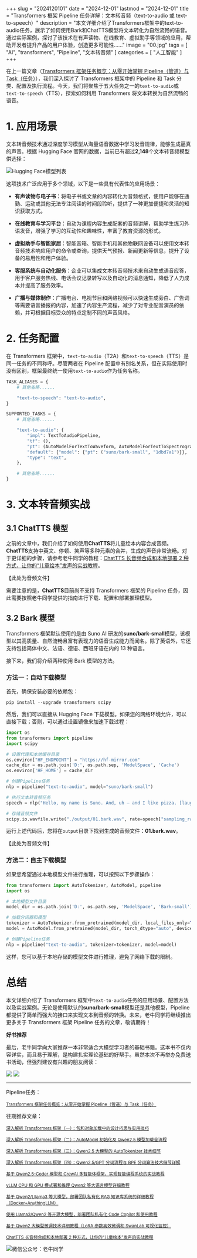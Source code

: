 +++
slug = "2024120101"
date = "2024-12-01"
lastmod = "2024-12-01"
title = "Transformers 框架 Pipeline 任务详解：文本转音频（text-to-audio 或 text-to-speech）"
description = "本文详细介绍了Transformers框架中的text-to-audio任务，展示了如何使用Bark和ChatTTS模型将文本转化为自然流畅的语音。通过实际案例，探讨了该技术在有声读物、在线教育、虚拟助手等领域的应用，帮助开发者提升产品的用户体验，创造更多可能性……"
image = "00.jpg"
tags = [ "AI", "transformers", "Pipeline", "文本转音频" ]
categories = [ "人工智能" ]
+++

在上一篇文章（[Transformers 框架任务概览：从零开始掌握 Pipeline（管道）与 Task（任务）](https://mp.weixin.qq.com/s/FR4384AZV2FE2xtweSh9bA)），我们深入探讨了 Transformers 框架中的 Pipeline 和 Task 分类、配置及执行流程。今天，我们将聚焦于五大任务之一的`text-to-audio`或`text-to-speech`（TTS），探索如何利用 Transformers 将文本转换为自然流畅的语音。

# 1. 应用场景

文本转音频技术通过深度学习模型从海量语音数据中学习发音规律，能够生成逼真的声音。根据 Hugging Face 官网的数据，当前已有超过**2,148**个文本转音频模型供选择：

![Hugging Face模型列表](11.jpg)

这项技术广泛应用于多个领域，以下是一些具有代表性的应用场景：

- **有声读物与电子书**：将电子书或文章的内容转化为音频格式，使用户能够在通勤、运动或其他无法专注阅读的时间段聆听，提供了一种更加便捷和灵活的知识获取方式。

- **在线教育与学习平台**：自动为课程内容生成配套的音频讲解，帮助学生练习外语发音，增强了学习的互动性和趣味性，丰富了教育资源的形式。

- **虚拟助手与智能家居**：智能音箱、智能手机和其他物联网设备可以使用文本转音频技术响应用户的命令或查询，提供天气预报、新闻更新等信息，提升了设备的易用性和用户体验。

- **客服系统与自动化服务**：企业可以集成文本转音频技术来自动生成语音应答，用于客户服务热线、电话会议记录转写以及自动化的消息通知，降低了人力成本并提高了服务效率。

- **广播与媒体制作**：广播电台、电视节目和网络视频可以快速生成旁白、广告词等需要语音播报的内容，加速了内容生产流程，减少了对专业配音演员的依赖，并可根据目标受众的特点定制不同的声音风格。

# 2. 任务配置

在 Transformers 框架中，`text-to-audio`（T2A）和`text-to-speech`（TTS）是同一任务的不同称呼。尽管两者在 Pipeline 配置中有别名关系，但在实际使用时没有区别，框架最终统一使用`text-to-audio`作为任务名称。

```python
TASK_ALIASES = {
    # 其他省略......

    "text-to-speech": "text-to-audio",
}

SUPPORTED_TASKS = {
    # 其他省略......

    "text-to-audio": {
        "impl": TextToAudioPipeline,
        "tf": (),
        "pt": (AutoModelForTextToWaveform, AutoModelForTextToSpectrogram) if is_torch_available() else (),
        "default": {"model": {"pt": ("suno/bark-small", "1dbd7a1")}},
        "type": "text",
    },

    # 其他省略......
}
```

# 3. 文本转音频实战

## 3.1 ChatTTS 模型

之前的文章中，我们介绍了如何使用**ChatTTS**将儿童绘本内容合成音频。**ChatTTS**支持中英文、停顿、笑声等多种元素的合并，生成的声音非常流畅。对于更详细的步骤，请参考老牛同学的教程：[ChatTTS 长音频合成和本地部署 2 种方式，让你的“儿童绘本”发声的实战教程](https://mp.weixin.qq.com/s/9ldLuh3YLvx8oWvwnrSGUA)。

【此处为音频文件】

需要注意的是，**ChatTTS**目前尚不支持 Transformers 框架的 Pipeline 任务，因此需要按照老牛同学提供的指南进行下载、配置和部署推理模型。

## 3.2 Bark 模型

Transformers 框架默认使用的是由 Suno AI 研发的**suno/bark-small**模型，该模型以其高质量、自然流畅且富有表现力的语音生成能力而闻名。除了英语外，它还支持包括简体中文、法语、德语、西班牙语在内的 13 种语言。

接下来，我们将介绍两种使用 Bark 模型的方法。

### 方法一：自动下载模型

首先，确保安装必要的依赖包：

```shell
pip install --upgrade transformers scipy
```

然后，我们可以直接从 Hugging Face 下载模型。如果您的网络环境允许，可以直接下载；否则，可以通过设置镜像来加速下载过程：

```python
import os
from transformers import pipeline
import scipy

# 设置代理和本地缓存目录
os.environ["HF_ENDPOINT"] = "https://hf-mirror.com"
cache_dir = os.path.join('D:', os.path.sep, 'ModelSpace', 'Cache')
os.environ['HF_HOME'] = cache_dir

# 创建Pipeline任务
nlp = pipeline("text-to-audio", model="suno/bark-small")

# 执行文本转音频任务
speech = nlp("Hello, my name is Suno. And, uh — and I like pizza. [laughs] But I also have other interests such as playing tic tac toe.", forward_params={"do_sample": True})

# 存储音频文件
scipy.io.wavfile.write("./output/01.bark.wav", rate=speech["sampling_rate"], data=speech["audio"].ravel())
```

运行上述代码后，您将在`output`目录下找到生成的音频文件：**01.bark.wav**。

【此处为音频文件】

### 方法二：自主下载模型

如果您希望通过本地模型文件进行推理，可以按照以下步骤操作：

```python
from transformers import AutoTokenizer, AutoModel, pipeline
import os

# 本地模型文件目录
model_dir = os.path.join('D:', os.path.sep, 'ModelSpace', 'Bark-small')

# 加载分词器和模型
tokenizer = AutoTokenizer.from_pretrained(model_dir, local_files_only=True)
model = AutoModel.from_pretrained(model_dir, torch_dtype="auto", device_map="auto", local_files_only=True)

# 创建Pipeline任务
nlp = pipeline("text-to-audio", tokenizer=tokenizer, model=model)
```

这样，您可以基于本地存储的模型文件进行推理，避免了网络下载的限制。

# 总结

本文详细介绍了 Transformers 框架中`text-to-audio`任务的应用场景、配置方法以及实战案例。无论是使用默认的**suno/bark-small**模型还是其他模型，Pipeline 都提供了简单而强大的接口来实现文本到音频的转换。未来，老牛同学将继续推出更多关于 Transformers 框架 Pipeline 任务的文章，敬请期待！

**好书推荐**

最后，老牛同学向大家推荐一本非常适合大模型学习者的基础书籍。这本书不仅内容详实，而且易于理解，是构建扎实理论基础的好帮手。虽然本次不再举办免费送书活动，但强烈建议有兴趣的朋友阅读：

![](book1.jpg)
![](book2.jpg)

---

Pipeline任务：

<small>[Transformers 框架任务概览：从零开始掌握 Pipeline（管道）与 Task（任务）](https://mp.weixin.qq.com/s/FR4384AZV2FE2xtweSh9bA)</small>

往期推荐文章：

<small>[深入解析 Transformers 框架（一）：包和对象加载中的设计巧思与实用技巧](https://mp.weixin.qq.com/s/lAAIfl0YJRNrppp5-Vuusw)</small>

<small>[深入解析 Transformers 框架（二）：AutoModel 初始化及 Qwen2.5 模型加载全流程](https://mp.weixin.qq.com/s/WIbbrkf1HjVC1CtBNcU8Ow)</small>

<small>[深入解析 Transformers 框架（三）：Qwen2.5 大模型的 AutoTokenizer 技术细节](https://mp.weixin.qq.com/s/Shg30uUFByM0tKTi0rETfg)</small>

<small>[深入解析 Transformers 框架（四）：Qwen2.5/GPT 分词流程与 BPE 分词算法技术细节详解](https://mp.weixin.qq.com/s/GnoHXsIYKYFU1Xo4u5sE1w)</small>

<small>[基于 Qwen2.5-Coder 模型和 CrewAI 多智能体框架，实现智能编程系统的实战教程](https://mp.weixin.qq.com/s/8f3xna9TRmxMDaY_cQhy8Q)</small>

<small>[vLLM CPU 和 GPU 模式署和推理 Qwen2 等大语言模型详细教程](https://mp.weixin.qq.com/s/KM-Z6FtVfaySewRTmvEc6w)</small>

<small>[基于 Qwen2/Lllama3 等大模型，部署团队私有化 RAG 知识库系统的详细教程（Docker+AnythingLLM）](https://mp.weixin.qq.com/s/PpY3k3kReKfQdeOJyrB6aw)</small>

<small>[使用 Llama3/Qwen2 等开源大模型，部署团队私有化 Code Copilot 和使用教程](https://mp.weixin.qq.com/s/vt1EXVWtwm6ltZVYtB4-Tg)</small>

<small>[基于 Qwen2 大模型微调技术详细教程（LoRA 参数高效微调和 SwanLab 可视化监控）](https://mp.weixin.qq.com/s/eq6K8_s9uX459OeUcRPEug)</small>

<small>[ChatTTS 长音频合成和本地部署 2 种方式，让你的“儿童绘本”发声的实战教程](https://mp.weixin.qq.com/s/9ldLuh3YLvx8oWvwnrSGUA)</small>

![微信公众号：老牛同学](https://ntopic.cn/WX-21.png)
